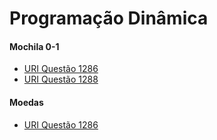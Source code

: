 # Programação Dinâmica
#### Mochila 0-1
* [URI Questão 1286](https://www.urionlinejudge.com.br/judge/pt/problems/view/1286)
* [URI Questão 1288](https://www.urionlinejudge.com.br/judge/pt/problems/view/1288)
#### Moedas
* [URI Questão 1286](https://www.urionlinejudge.com.br/judge/pt/problems/view/1034)

